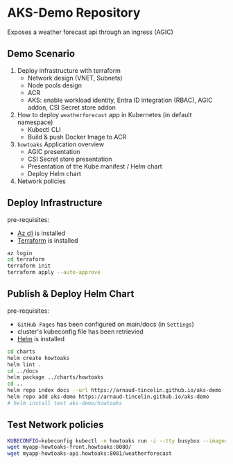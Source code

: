 # AKS-Demo Repository

Exposes a weather forecast api through an ingress (AGIC)

## Demo Scenario

1. Deploy infrastructure with terraform
    - Network design (VNET, Subnets)
    - Node pools design
    - ACR
    - AKS: enable workload identity, Entra ID integration (RBAC), AGIC addon, CSI Secret store addon
1. How to deploy `weatherforecast` app in Kubernetes (in default namespace)
    - Kubectl CLI
    - Build & push Docker Image to ACR
1. `howtoaks` Application overview
    - AGIC presentation
    - CSI Secret store presentation
    - Presentation of the Kube manifest / Helm chart
    - Deploy Helm chart
1. Network policies

## Deploy Infrastructure

pre-requisites:

- [Az cli](https://learn.microsoft.com/en-us/cli/azure/install-azure-cli) is installed
- [Terraform](https://developer.hashicorp.com/terraform/tutorials/aws-get-started/install-cli) is installed

```bash
az login
cd terraform
terraform init
terraform apply --auto-approve
```

## Publish & Deploy Helm Chart

pre-requisites:

- `GitHub Pages` has been configured on main/docs (in `Settings`)
- cluster's kubeconfig file has been retrievied
- [Helm](https://helm.sh/docs/intro/install/) is installed

```bash
cd charts
helm create howtoaks
helm lint .
cd ../docs
helm package ../charts/howtoaks
cd ..
helm repo index docs --url https://arnaud-tincelin.github.io/aks-demo
helm repo add aks-demo https://arnaud-tincelin.github.io/aks-demo
# helm install test aks-demo/howtoaks
```

## Test Network policies

```bash
KUBECONFIG=kubeconfig kubectl -n howtoaks run -i --tty busybox --image=busybox:1.28 -- sh
wget myapp-howtoaks-front.howtoaks:8080/
wget myapp-howtoaks-api.howtoaks:8081/weatherforecast
```

